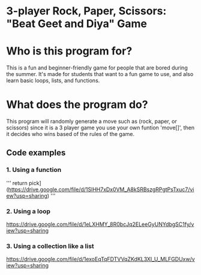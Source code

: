 # 3-player Rock, Paper, Scissors: "Beat Geet and Diya" Game

# Who is this program for?
This is a fun and beginner-friendly game for people that are bored during the summer. It's made for students that want to a fun game to use, and also learn basic loops, lists, and functions. 

# What does the program do?
This program will randomly generate a move such as (rock, paper, or scissors) since it is a 3 player game you use your own funtion 'move[]', then it decides who wins based of the rules of the game.


## Code examples 

### 1. Using a function
'''
   return pick](https://drive.google.com/file/d/1SlHH7xDx0VM_A8kSRBszgRPgtPsTxuc7/view?usp=sharing)
'''

### 2. Using a loop 
https://drive.google.com/file/d/1eLXHMY_8R0bcJq2ELeeGyUNYdbgSC1fy/view?usp=sharing

### 3. Using a collection like a list
https://drive.google.com/file/d/1exoEqTqFDTVVqZKdKL3XI_U_MLFGDUxw/view?usp=sharing
